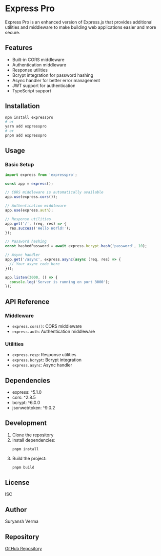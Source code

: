 # Express Pro

Express Pro is an enhanced version of Express.js that provides additional utilities and middleware to make building web applications easier and more secure.

## Features

- Built-in CORS middleware
- Authentication middleware
- Response utilities
- Bcrypt integration for password hashing
- Async handler for better error management
- JWT support for authentication
- TypeScript support

## Installation

```bash
npm install expresspro
# or
yarn add expresspro
# or
pnpm add expresspro
```

## Usage

### Basic Setup

```typescript
import express from 'expresspro';

const app = express();

// CORS middleware is automatically available
app.use(express.cors());

// Authentication middleware
app.use(express.auth);

// Response utilities
app.get('/', (req, res) => {
  res.success('Hello World!');
});

// Password hashing
const hashedPassword = await express.bcrypt.hash('password', 10);

// Async handler
app.get('/async', express.async(async (req, res) => {
  // Your async code here
}));

app.listen(3000, () => {
  console.log('Server is running on port 3000');
});
```

## API Reference

### Middleware

- `express.cors()`: CORS middleware
- `express.auth`: Authentication middleware

### Utilities

- `express.resp`: Response utilities
- `express.bcrypt`: Bcrypt integration
- `express.async`: Async handler

## Dependencies

- express: ^5.1.0
- cors: ^2.8.5
- bcrypt: ^6.0.0
- jsonwebtoken: ^9.0.2

## Development

1. Clone the repository
2. Install dependencies:
   ```bash
   pnpm install
   ```
3. Build the project:
   ```bash
   pnpm build
   ```

## License

ISC

## Author

Suryansh Verma

## Repository

[GitHub Repository](https://github.com/suryanshvermaa/express-plus) 